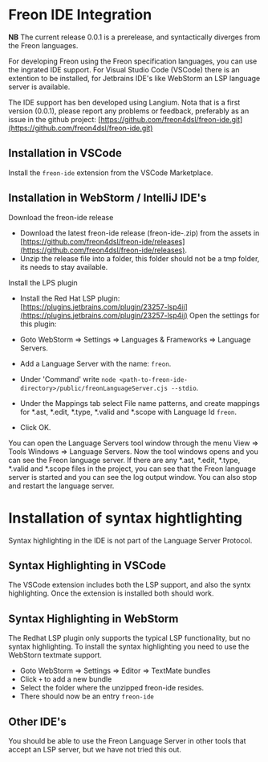 # Freon IDE Integration

**NB** The current release 0.0.1 is a prerelease, and syntactically diverges from the Freon languages.

For developing Freon using the Freon specification languages, you can use the ingrated IDE
support. For Visual Studio Code (VSCode) there is an extention to be installed, for Jetbrains
IDE's like WebStorm an LSP language server is available.

The IDE support has ben developed using Langium.
Nota that is a first version (0.0.1), please report any problems or feedback,
preferably as an issue in the github project: [https://github.com/freon4dsl/freon-ide.git](https://github.com/freon4dsl/freon-ide.git)

## Installation in VSCode
Install the `freon-ide` extension from the VSCode Marketplace.

## Installation in WebStorm / IntelliJ IDE's

Download the freon-ide release

- Download the latest freon-ide release (freon-ide-<version>.zip) from the assets in [https://github.com/freon4dsl/freon-ide/releases](https://github.com/freon4dsl/freon-ide/releases).
- Unzip the release file into a folder, this folder should not be a tmp folder, its needs to stay available.

Install the LPS plugin

- Install the Red Hat LSP plugin: [https://plugins.jetbrains.com/plugin/23257-lsp4ij](https://plugins.jetbrains.com/plugin/23257-lsp4ij)
  Open the settings for this plugin:

- Goto WebStorm => Settings => Languages & Frameworks => Language Servers.

- Add a Language Server with the name: `freon`.

- Under 'Command' write `node <path-to-freon-ide-directory>/public/freonLanguageServer.cjs --stdio`.

- Under the Mappings tab select File name patterns, and create mappings for *.ast, *.edit, *.type, *.valid and *.scope with Language Id `freon`.

- Click OK.

You can open the Language Servers tool window through the menu View => Tools Windows => Language Servers.
Now the tool windows opens and you can see the Freon language server.
If there are any *.ast, *.edit, *.type, *.valid and *.scope files in the project, you can see that the
Freon language server is started and you can see the log output window.
You can also stop and restart the language server.

# Installation of syntax hightlighting
Syntax highlighting in the IDE is not part of the Language Server Protocol.

## Syntax Highlighting in VSCode
The VSCode extension includes both the LSP support, and also the syntx highlighting.
Once the extension is installed both should work.

## Syntax Highlighting in WebStorm
The Redhat LSP plugin only supports the typical LSP functionality, but no syntax highlighting.
To install the syntax highlighting you need to use the WebStorn textmate support.

- Goto WebStorm => Settings => Editor => TextMate bundles
- Click `+` to add a new bundle
- Select the folder where the unzipped freon-ide resides. 
- There should now be an entry `freon-ide`

## Other IDE's
You should be able to use the Freon Language Server in other tools that accept an LSP server,
but we have not tried this out. 
